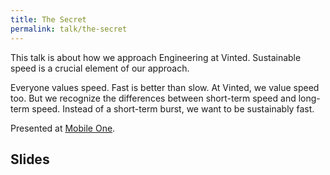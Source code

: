 ```yaml
---
title: The Secret
permalink: talk/the-secret
---
```


This talk is about how we approach Engineering at Vinted. Sustainable speed is a crucial element of our approach.

Everyone values speed. Fast is better than slow. At Vinted, we value speed too. But we recognize the differences between short-term speed and long-term speed. Instead of a short-term burst, we want to be sustainably fast.

Presented at [Mobile One](//www.mobile.one).

## Slides

<script class="speakerdeck-embed" data-id="fde1ec4825014950a0c47e91d47b9d42" data-ratio="1.77777777777778" src="//speakerdeck.com/assets/embed.js"></script>

